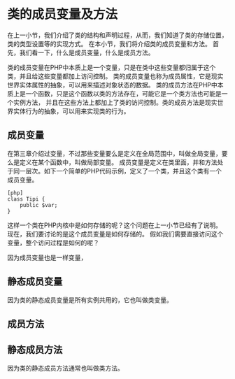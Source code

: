 # 类的成员变量及方法

在上一小节，我们介绍了类的结构和声明过程，从而，我们知道了类的存储位置，类的类型设置等的实现方式。
在本小节，我们将介绍类的成员变量和方法。
首先，我们看一下，什么是成员变量，什么是成员方法。

类的成员变量在PHP中本质上是一个变量，只是在类中这些变量都归属于这个类，并且给这些变量都加上访问控制。
类的成员变量也称为成员属性，它是现实世界实体属性的抽象，可以用来描述对象状态的数据。
类的成员方法在PHP中本质上是一个函数，只是这个函数以类的方法存在，可能它是一个类方法也可能是一个实例方法，
并且在这些方法上都加上了类的访问控制。类的成员方法是现实世界实体行为的抽象，可以用来实现类的行为。


## 成员变量
在第三章介绍过变量，不过那些变量要么是定义在全局范围中，叫做全局变量，要么是定义在某个函数中，叫做局部变量。
成员变量是定义在类里面，并和方法处于同一层次。如下一个简单的PHP代码示例，定义了一个类，并且这个类有一个成员变量。

    [php]
    class Tipi {
        public $var;
    }

这样一个类在PHP内核中是如何存储的呢？这个问题在上一小节已经有了说明。现在，我们要讨论的是这个成员变量是如何存储的。
假如我们需要直接访问这个变量，整个访问过程是如何的呢？

因为成员变量也是一样变量，

## 静态成员变量
因为类的静态成员变量是所有实例共用的，它也叫做类变量。

## 成员方法


## 静态成员方法
因为类的静态成员方法通常也叫做类方法。